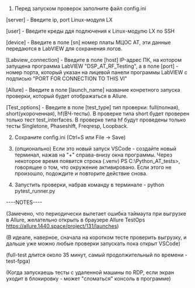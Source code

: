 1. Перед запуском проверок заполните файл config.ini

[server] - Введите ip, port  Linux-модуля LX

[user] - Введите креды ддя подлючения к Linux-модулю LX по SSH

[device] - Введите в поле [sn] номер платы МЦОС АТ, эти данные передаются в LabVIEW для
сохранения логов.

[Labview_connection] - Введите в поле [host] IP-адрес ПК, на котором запущена программа LabVIEW
"DSP_AT_RF_Testing", а в поле [port] - номер порта, который указан на лицевой панели программы LabVIEW
с подписью "PORT FOR CONNECTION TO THIS VI"

[Allure] - Введите в поле [launch_name] название конретного запуска проверки, который будет отображаться в Allure.

[Test_options] - Введите в поле [test_type] тип проверки: full(полная), short(укороченная), hf(ВЧ-тесты).
В проверке типа short будет проверен только тест test_interfaces.
В проверке типа hf будут проведены только тесты Singletone, Phaseshift, Freqresp, Loopback.

2. Сохраните config.ini (Ctrl+S или File -> Save)

3. (опционально) Если это новый запуск VSCode - создайте новый терминал, нажав на "+" справа-внизу окна программы.
Через некоторое время появится строка (.venv) PS C:\Python_AT_tests>, говорящее о том, что окружение активировано.
Если этого не произошло, подождите и повторите действие снова.

4. Запустить проверки, набрав команду в терминале - python pytest_runner.py


----NOTES----

(Замечено, что периодически вылетает ошибка таймаута при выгрузке в Allure, желательно открыть в браузере Allure TestOps https://allure.1440.space/project/131/launches)

(В идеале, наверное, сначала на коротком тесте проверить выгрузку, и дальше уже можно любые проверки запускать пока открыт VSCode)

(full-test длится около 35 минут, самый продолжительный по времени - test-fpga)

(Когда запускаешь тесты с удаленной машины по RDP, если экран уходит в блокировку - может "сломаться" консоль в
программе)